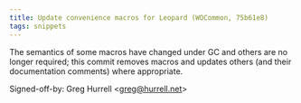 ```yaml
---
title: Update convenience macros for Leopard (WOCommon, 75b61e8)
tags: snippets
---
```


The semantics of some macros have changed under GC and others are no longer required; this commit removes macros and updates others (and their documentation comments) where appropriate.

Signed-off-by: Greg Hurrell &lt;greg@hurrell.net&gt;

